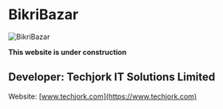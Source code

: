 # BikriBazar
![BikriBazar](https://via.placeholder.com/728x90.png?text=BikriBazar+-+Under+Construction)


**This website is under construction**

## Developer: Techjork IT Solutions Limited
Website: [www.techjork.com](https://www.techjork.com)
